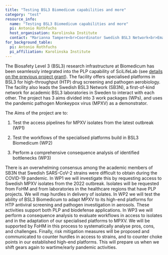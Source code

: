 ```yaml
---
title: "Testing BSL3 Biomedicum capabilities and more"
category: "test"
resource_info:
  name: "Testing BSL3 Biomedicum capabilities and more"
  pi: Antonio Rothfuchs
  host_organisation: Karolinska Institute
  contact: "Marianna Tampere<br>Coordinator Swedish BSL3 Network<br>Email: [marianna.tampere@ki.se](mailto:marianna.tampere@ki.se)<br><br>Antonio Gigliotti Rothfuchs<br>BSL3 Director<br>Email: [antonio.rothfuchs@ki.se](mailto:antonio.rothfuchs@ki.se)"
for_background_table:
  pi: Antonio Rothfuchs
  pi_affiliation: Karolinska Institute
---
```


The Biosafety Level 3 (BSL3) research infrastructure at Biomedicum has been seamlessly integrated into the PLP capability of SciLifeLab (see [details on the previous project grant](/bsl3/)). The facility offers specialised platforms in BSL3 for high-throughput (HTP) drug screening and pathogen aerobiology. The facility also leads the Swedish BSL3 Network (SB3N), a first-of-kind network for academic BSL3 laboratories in Sweden to interact with each other. The project has 3 aims divided into 3 work packages (WPs), and uses the pandemic pathogen Monkeypox virus (MPXV) as a demonstrator.

The Aims of the project are to:

1. Test the access pipelines for MPXV isolates from the latest outbreak (WP1)

2. Test the workflows of the specialised platforms build in BSL3 Biomedicum (WP2)

3. Perform a comprehensive consequence analysis of identified bottlenecks (WP3)

There is an overwhelming consensus among the academic members of SB3N that Swedish SARS-CoV-2 strains were difficult to obtain during the COVID-19 pandemic. In WP1 we will investigate this by requesting access to Swedish MPXV isolates from the 2022 outbreak. Isolates will be requested from FoHM and from laboratories in the healthcare regions that have PLP projects. We will map hurdles in delivery of isolates. In WP2 we will test the ability of BSL3 Biomedicum to adapt MPXV to its high-end platforms for HTP antiviral screening and pathogen investigation in aerosols. These activities support both PLP and biodefense applications. In WP3 we will perform a consequence analysis to evaluate workflows in access to isolates and in the adaptation of our specialised platforms to MPXV. We will be supported by FoHM in this process to systematically analyse pros, cons, and challenges. Finally, risk mitigation measures will be proposed and communicated to counter hurdles in access to strains, and to counter choke points in our established high-end platforms. This will prepare us when we shift gears again to wartime/early pandemic activities.
